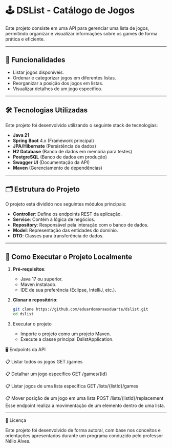 # 🕹️ DSList - Catálogo de Jogos

Este projeto consiste em uma API para gerenciar uma lista de jogos, permitindo organizar e visualizar informações sobre os games de forma prática e eficiente.

---

## 🚀 Funcionalidades

- Listar jogos disponíveis.
- Ordenar e categorizar jogos em diferentes listas.
- Reorganizar a posição dos jogos em listas.
- Visualizar detalhes de um jogo específico.

---

## 🛠️ Tecnologias Utilizadas

Este projeto foi desenvolvido utilizando o seguinte stack de tecnologias:

- **Java 21**
- **Spring Boot** 4.x (Framework principal)
- **JPA/Hibernate** (Persistência de dados)
- **H2 Database** (Banco de dados em memória para testes)
- **PostgreSQL** (Banco de dados em produção)
- **Swagger UI** (Documentação da API)
- **Maven** (Gerenciamento de dependências)

---

## 🗂️ Estrutura do Projeto

O projeto está dividido nos seguintes módulos principais:

- **Controller**: Define os endpoints REST da aplicação.
- **Service**: Contém a lógica de negócios.
- **Repository**: Responsável pela interação com o banco de dados.
- **Model**: Representação das entidades do domínio.
- **DTO**: Classes para transferência de dados.

---

## 🔧 Como Executar o Projeto Localmente

1. **Pré-requisitos**:
   - Java 17 ou superior.
   - Maven instalado.
   - IDE de sua preferência (Eclipse, IntelliJ, etc.).

2. **Clonar o repositório**:
   ```bash
   git clone https://github.com/eduardomoraesduarte/dslist.git
   cd dslist
   
3. Executar o projeto
   - Importe o projeto como um projeto Maven.
   - Execute a classe principal DslistApplication.

     
🖥️ Endpoints da API

📋 Listar todos os jogos
GET /games

📋 Detalhar um jogo específico
GET /games/{id}

📋 Listar jogos de uma lista específica
GET /lists/{listId}/games

📋 Mover posição de um jogo em uma lista
POST /lists/{listId}/replacement
Esse endpoint realiza a movimentação de um elemento dentro de uma lista.

---

📜 Licença

Este projeto foi desenvolvido de forma autoral, com base nos conceitos e orientações apresentados durante um programa conduzido pelo professor Nélio Alves.
